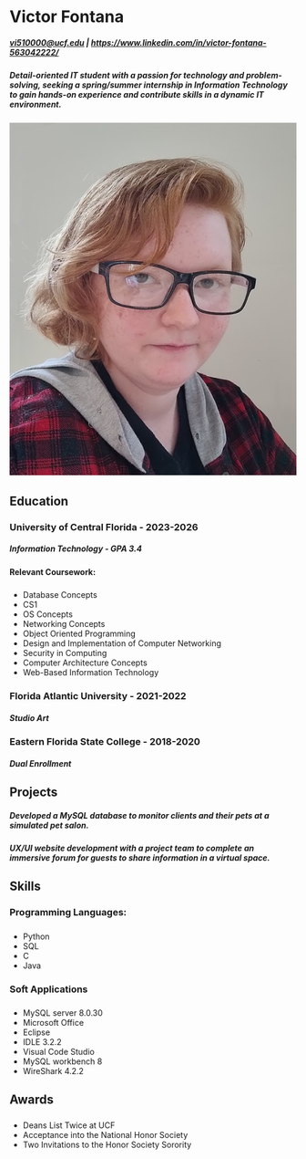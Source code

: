 # Victor Fontana
##### vi510000@ucf.edu | https://www.linkedin.com/in/victor-fontana-563042222/
##### Detail-oriented IT student with a passion for technology and problem-solving, seeking a spring/summer internship in Information Technology to gain hands-on experience and contribute skills in a dynamic IT environment.

![Photo of Victor Fontana in black glasses and a red flannel](/IMG_34567.png)

## Education

### University of Central Florida - 2023-2026
##### Information Technology - GPA 3.4
#### Relevant Coursework:
##### 
- Database Concepts
- CS1
- OS Concepts
- Networking Concepts
- Object Oriented Programming
- Design and Implementation of Computer Networking
- Security in Computing
- Computer Architecture Concepts
- Web-Based Information Technology

### Florida Atlantic University - 2021-2022
##### Studio Art

### Eastern Florida State College - 2018-2020
##### Dual Enrollment

## Projects
##### Developed a MySQL database to monitor clients and their pets at a simulated pet salon.
##### UX/UI website development with a project team to complete an immersive forum for guests to share information in a virtual space.

## Skills
### Programming Languages:
##### 
- Python 
- SQL
- C
- Java

### Soft Applications
##### 
- MySQL server 8.0.30
- Microsoft Office
- Eclipse
- IDLE 3.2.2
- Visual Code Studio
- MySQL workbench 8
- WireShark 4.2.2

## Awards
##### 
- Deans List Twice at UCF
- Acceptance into the National Honor Society
- Two Invitations to the Honor Society Sorority

